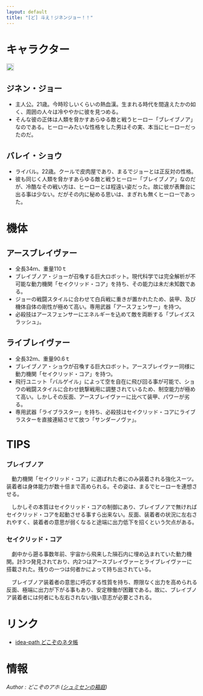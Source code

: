 ```yaml
---
layout: default
title: "[ど] 斗え！ジネンジョー！！"
---
```


キャラクター
======================================================================================

<a href="https://get.google.com/albumarchive/115069798956937902080/album/AF1QipMIqtjoK0S7H2vpU8hOw4lZ6rt6LI3IbmFBdQwf/AF1QipPAfjNWzyH9vvxgBmAF2LC2KFCxlTBoBWiU_rE6"><img style="padding: 1px; border: 1px solid rgb(204, 204, 204); border-image: none;" src="https://lh3.googleusercontent.com/AHSXkBCwtU-QzFHyzyyzuUescyzfYDD0lhPfM3MdsCpB5KXDU8JDwEY0X6pCdrtbURohu91nN1SbqOfLkA=s288"></a>


ジネン・ジョー
-------------------------------------------


* 主人公。21歳。今時珍しいくらいの熱血漢。生まれる時代を間違えたかの如く、周囲の人々は冷ややかに彼を見つめる。
* そんな彼の正体は人類を脅かすあらゆる敵と戦うヒーロー「ブレイブノア」なのである。ヒーローみたいな性格をした男はその実、本当にヒーローだったのだ。


バレイ・ショウ
-------------------------------------------


* ライバル。22歳。クールで皮肉屋であり、まるでジョーとは正反対の性格。
* 彼も同じく人類を脅かすあらゆる敵と戦うヒーロー「ブレイブノア」なのだが、冷酷なその戦い方は、ヒーローとは程遠い姿だった。故に彼が表舞台に出る事は少ない。だがその内に秘める思いは、まぎれも無くヒーローであった。



機体
======================================================================================

アースブレイヴァー
-------------------------------------------


* 全長34ｍ、重量110ｔ
* ブレイブノア・ジョーが召喚する巨大ロボット。現代科学では完全解析が不可能な動力機関「セイクリッド・コア」を持ち、その能力は未だ未知数である。
* ジョーの戦闘スタイルに合わせて白兵戦に重きが置かれたため、装甲、及び機体自体の剛性が極めて高い。専用武器「アースフェンサー」を持つ。
* 必殺技はアースフェンサーにエネルギーを込めて敵を両断する「ブレイズスラッシュ」。


ライブレイヴァー
-------------------------------------------


* 全長32ｍ、重量90.6ｔ
* ブレイブノア・ショウが召喚する巨大ロボット。アースブレイヴァー同様に動力機関「セイクリッド・コア」を持つ。
* 飛行ユニット「バルゲイル」によって空を自在に飛び回る事が可能で、ショウの戦闘スタイルに合わせ銃撃戦用に調整されているため、制空能力が極めて高い。しかしその反面、アースブレイヴァーに比べて装甲、パワーが劣る。
* 専用武器「ライブラスター」を持ち、必殺技はセイクリッド・コアにライブラスターを直接連結させて放つ「サンダーノヴァ」。



TIPS
======================================================================================

### ブレイブノア

　動力機関「セイクリッド・コア」に選ばれた者にのみ装着される強化スーツ。装着者は身体能力が数十倍まで高められる。その姿は、まるでヒーローを連想させる。

　しかしその本質はセイクリッド・コアの制御にあり、ブレイブノアで無ければセイクリッド・コアを起動させる事すら出来ない。反面、装着者の状況に左右されやすく、装着者の意思が弱くなると途端に出力低下を招くという欠点がある。

### セイクリッド・コア

　劇中から遡る事数年前、宇宙から飛来した隕石内に埋め込まれていた動力機関。計3つ発見されており、内2つはアースブレイヴァーとライブレイヴァーに搭載された。残りの一つは何者かによって持ち出されている。

　ブレイブノア装着者の意思に呼応する性質を持ち、際限なく出力を高められる反面、極端に出力が下がる事もあり、安定稼働が困難である。故に、ブレイブノア装着者には何者にも左右されない強い意志が必要とされる。


リンク
======================================================================================
* <a href="http://idea-path.appspot.com/9-ecqHhcWE7gOp-xUHFHKD">idea-path どこぞのネタ帳</a>


情報
======================================================================================



<footer id="ARTICLEFOOTER">
<address>
Author : どこぞのアホ
(<a href="http://dokozo-no-aho.jimdo.com/">シュミセンの箱庭</a>)
</address>
</footer>
